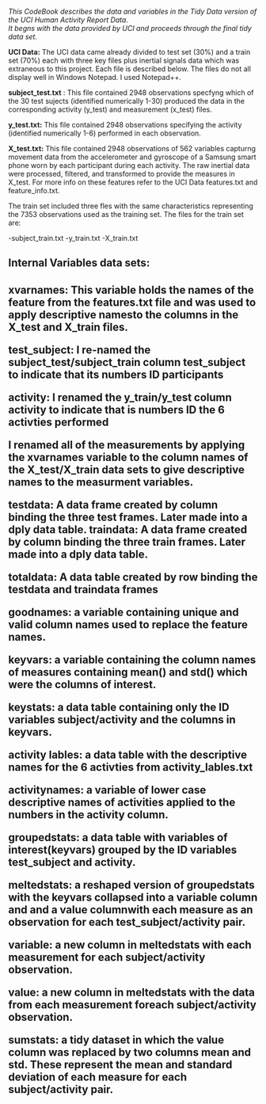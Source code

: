 *This CodeBook describes the data and variables in the Tidy Data version of the UCI Human Activity Report Data.  
It begns with the data provided by UCI and proceeds through the final tidy data set.*

**UCI Data:**
The UCI data came already divided to test set (30%) and a train set (70%) each with three key files plus inertial signals data which was extraneous to this project. Each file is described below.  The files do not all display well in Windows Notepad.  I used Notepad++.

**subject_test.txt** : This file contained 2948 observations specfyng which of the 30 test sujects (identified numerically 1-30) produced the data in the corresponding activity (y_test) and measurement (x_test) files.  

**y_test.txt:** This file contained 2948 observations specifying the activity (identified numerically 1-6) performed in each observation.

**X_test.txt:** This file contained 2948 observations of 562 variables capturng movement data from the accelerometer and gyroscope of a Samsung smart phone worn by each participant during each activity. The raw inertial data were processed, filtered, and transformed to provide the measures in X\_test.  For more info on these features refer to the UCI Data features.txt and feature_info.txt.

The train set included three fles with the same characteristics representing the 7353 observations used as the training set.
The files for the train set are:

-subject_train.txt
-y_train.txt
-X_train.txt

<h2>Internal Variables data sets:<h2> 

**xvarnames:** This variable holds the names of the feature from the features.txt file and was used to apply descriptive namesto the columns in the X\_test and X_train files.

**test_subject:** I re-named the subject\_test/subject\_train column test_subject to indicate that its numbers ID participants 

**activity:** I renamed the y\_train/y_test column activity to indicate that is numbers ID the 6 activties performed 

I renamed all of the measurements by applying the xvarnames variable to the column names of the X_test/X_train data sets to
give descriptive names to the measurment variables.

**testdata:** A data frame created by column binding the three test frames. Later made into a dply data table.
**traindata:** A data frame created by column binding the three train frames. Later made into a dply data table.

**totaldata:** A data table created by row binding the testdata and traindata frames 

**goodnames:** a variable containing unique and valid column names used to replace the feature names.

**keyvars:** a variable containing the column names of measures containing mean() and std() which were the columns of interest.

**keystats:** a data table containing only the ID variables subject/activity and the columns in keyvars.

**activity lables:** a data table with the descriptive names for the 6 activties from activity_lables.txt

**activitynames:** a variable of lower case descriptive names of activities applied to the numbers in the activity column.

**groupedstats:** a data table with variables of interest(keyvars) grouped by the ID variables test_subject and activity.

**meltedstats:** a reshaped version of groupedstats with the keyvars collapsed into a variable column and and a value columnwith each measure as an 
observation for each test_subject/activity pair.

**variable:** a new column in meltedstats with each measurement for each subject/activity observation.

**value:** a new column in meltedstats with the data from each measurement foreach subject/activity observation.

**sumstats:** a tidy dataset in which the value column was replaced by two columns mean and std.  These represent the mean
and standard deviation of each measure for each subject/activity pair.  


